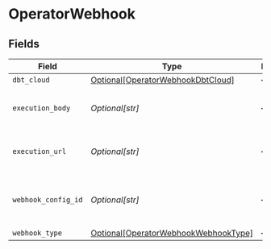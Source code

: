 # OperatorWebhook


## Fields

| Field                                                                                     | Type                                                                                      | Required                                                                                  | Description                                                                               |
| ----------------------------------------------------------------------------------------- | ----------------------------------------------------------------------------------------- | ----------------------------------------------------------------------------------------- | ----------------------------------------------------------------------------------------- |
| `dbt_cloud`                                                                               | [Optional[OperatorWebhookDbtCloud]](../../models/shared/operatorwebhookdbtcloud.md)       | :heavy_minus_sign:                                                                        | N/A                                                                                       |
| `execution_body`                                                                          | *Optional[str]*                                                                           | :heavy_minus_sign:                                                                        | DEPRECATED. Populate dbtCloud instead.                                                    |
| `execution_url`                                                                           | *Optional[str]*                                                                           | :heavy_minus_sign:                                                                        | DEPRECATED. Populate dbtCloud instead.                                                    |
| `webhook_config_id`                                                                       | *Optional[str]*                                                                           | :heavy_minus_sign:                                                                        | The id of the webhook configs to use from the workspace.                                  |
| `webhook_type`                                                                            | [Optional[OperatorWebhookWebhookType]](../../models/shared/operatorwebhookwebhooktype.md) | :heavy_minus_sign:                                                                        | N/A                                                                                       |